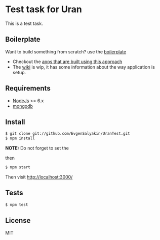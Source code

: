 
# Test task for Uran

This is a test task.

## Boilerplate

Want to build something from scratch? use the [boilerplate](https://github.com/madhums/node-express-mongoose)

* Checkout the [apps that are built using this approach](https://github.com/madhums/node-express-mongoose/wiki/Apps-built-using-this-approach)
* The [wiki](https://github.com/madhums/node-express-mongoose/wiki) is wip, it has some information about the way application is setup.

## Requirements

* [NodeJs](http://nodejs.org) >= 6.x 
* [mongodb](http://mongodb.org)

## Install

```sh
$ git clone git://github.com/EvgenSalyakin/UranTest.git
$ npm install
```

**NOTE:** Do not forget to set the

then

```sh
$ npm start
```

Then visit [http://localhost:3000/](http://localhost:3000/)

## Tests

```sh
$ npm test
```

## License

MIT
